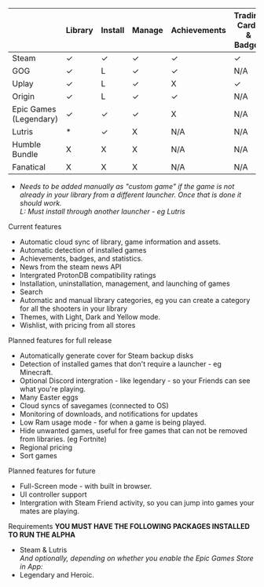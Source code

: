 |                        | Library | Install | Manage | Achievements | Trading Cards<br /> & Badges | Wishlist | Pricing |
|------------------------|---------|---------|--------|--------------|------------------------------|----------|---------|
| Steam                  |   ✓     |  ✓      | ✓      | ✓            | ✓                            | ✓        | ✓       |
| GOG                    |   ✓     |  L      | ✓      | ✓            | N/A                          | ✓        | ✓       |
| Uplay                  |   ✓     |  L      | ✓      | X            | ✓                            | X        | X       |
| Origin                 |   ✓     |  L      | ✓      | ✓            | N/A                          | X        | X       |
| Epic Games (Legendary) |   ✓     |  ✓      | ✓      | X            | N/A                          | X        | ✓       |
| Lutris                 |   *     |  ✓      | X      | N/A          | N/A                          | N/A      | N/A     |
| Humble Bundle          | X       | X       | X      | N/A          | N/A                          | X        | ✓       |
| Fanatical              | X       | X       | X      | N/A          | N/A                          | X        | ✓       |



* *Needs to be added manually as "custom game" if the game is not already in your library from a different launcher. Once that is done it should work.
<br />L: Must install through another launcher - eg Lutris*


Current features
* Automatic cloud sync of library, game information and assets.
* Automatic detection of installed games
* Achievements, badges, and statistics.
* News from the steam news API
* Intergrated ProtonDB compatibility ratings
* Installation, uninstallation, management, and launching of games
* Search
* Automatic and manual library categories, eg you can create a category for all the shooters in your library
* Themes, with Light, Dark and Yellow mode.
* Wishlist, with pricing from all stores

Planned features for full release
* Automatically generate cover for Steam backup disks
* Detection of installed games that don't require a launcher - eg Minecraft.
* Optional Discord intergration - like legendary - so your Friends can see what you're playing.
* Many Easter eggs
* Cloud syncs of savegames (connected to OS)
* Monitoring of downloads, and notifications for updates
* Low Ram usage mode - for when a game is being played.
* Hide unwanted games, useful for free games that can not be removed from libraries. (eg Fortnite)
* Regional pricing
* Sort games


Planned features for future
* Full-Screen mode - with built in browser.
* UI controller support
* Intergration with Steam Friend activity, so you can jump into games your mates are playing.


Requirements
**YOU MUST HAVE THE FOLLOWING PACKAGES INSTALLED TO RUN THE ALPHA**
- Steam & Lutris
<br />*And optionally, depending on whether you enable the Epic Games Store in App:*
- Legendary and Heroic.
